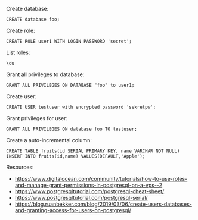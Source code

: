 Create database:

```
CREATE database foo;
```

Create role:

```
CREATE ROLE user1 WITH LOGIN PASSWORD 'secret';
```

List roles:

```
\du
```

Grant all privileges to database:

```
GRANT ALL PRIVILEGES ON DATABASE "foo" to user1;
```

Create user:

```
CREATE USER testuser with encrypted password 'sekretpw';
```

Grant privileges for user:

```
GRANT ALL PRIVILEGES ON database foo TO testuser;
```

Create a auto-incremental column:

```
CREATE TABLE fruits(id SERIAL PRIMARY KEY, name VARCHAR NOT NULL)
INSERT INTO fruits(id,name) VALUES(DEFAULT,'Apple');
```

Resources:

- https://www.digitalocean.com/community/tutorials/how-to-use-roles-and-manage-grant-permissions-in-postgresql-on-a-vps--2
- https://www.postgresqltutorial.com/postgresql-cheat-sheet/
- https://www.postgresqltutorial.com/postgresql-serial/
- https://blog.ruanbekker.com/blog/2019/03/06/create-users-databases-and-granting-access-for-users-on-postgresql/
